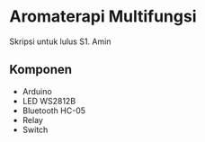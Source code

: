 # Aromaterapi Multifungsi
Skripsi untuk lulus S1. Amin

## Komponen
* Arduino
* LED WS2812B
* Bluetooth HC-05
* Relay
* Switch